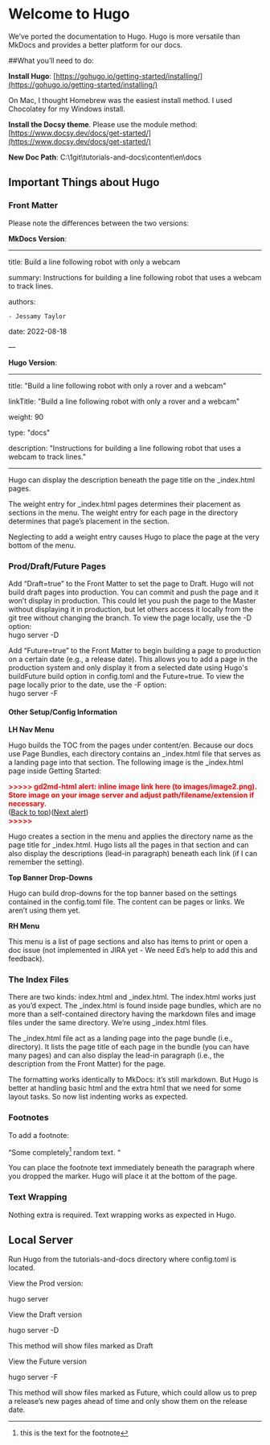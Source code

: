 # Welcome to Hugo

We’ve ported the documentation to Hugo. Hugo is more versatile than MkDocs and provides a better platform for our docs.

##What you’ll need to do:

**Install Hugo**: [https://gohugo.io/getting-started/installing/](https://gohugo.io/getting-started/installing/)

On Mac, I thought Homebrew was the easiest install method. I used Chocolatey for my Windows install.

**Install the Docsy theme**. Please use the module method: [https://www.docsy.dev/docs/get-started/](https://www.docsy.dev/docs/get-started/)

**New Doc Path**: C:\1git\tutorials-and-docs\content\en\docs


## Important Things about Hugo


### Front Matter

Please note the differences between the two versions:  

**MkDocs Version**:

---

title: Build a line following robot with only a webcam

summary: Instructions for building a line following robot that uses a webcam to track lines.

authors:

    - Jessamy Taylor

date: 2022-08-18

—

**Hugo Version**:

---

title: "Build a line following robot with only a rover and a webcam"

linkTitle: "Build a line following robot with only a rover and a webcam"

weight: 90

type: "docs"

description: "Instructions for building a line following robot that uses a webcam to track lines."

---

Hugo can display the description beneath the page title on the _index.html pages.

The weight entry for  _index.html pages determines their placement as sections in the menu. The weight entry for each page in the directory determines that page’s placement in the section.

Neglecting to add a weight entry causes Hugo to place the page at the very bottom of the menu. 

### Prod/Draft/Future Pages

Add “Draft=true” to the Front Matter to set the page to Draft. Hugo will not build draft pages into production. You can commit and push the page and it won’t display in production. This could let you push the page to the Master without displaying it in production, but let others access it locally from the git tree without changing the branch. To view the page locally, use the -D option: \
hugo server -D

Add “Future=true” to the Front Matter to begin building a page to production on a certain date (e.g., a release date). This allows you to add a page in the production system and only display it from a selected date using Hugo's buildFuture build option in config.toml and the Future=true. To view the page locally prior to the date, use the -F option: \
hugo server -F

#### Other Setup/Config Information

**LH Nav Menu**

Hugo builds the TOC from the pages under content/en. Because our docs use Page Bundles, each directory contains an _index.html file that serves as a landing page into that section. The following image is the _index.html page inside Getting Started:

<p id="gdcalert2" ><span style="color: red; font-weight: bold">>>>>>  gd2md-html alert: inline image link here (to images/image2.png). Store image on your image server and adjust path/filename/extension if necessary. </span><br>(<a href="#">Back to top</a>)(<a href="#gdcalert3">Next alert</a>)<br><span style="color: red; font-weight: bold">>>>>> </span></p>

Hugo creates a section in the menu and applies the directory name as the page title for _index.html. Hugo lists all the pages in that section and can also display the descriptions (lead-in paragraph) beneath each link (if I can remember the setting).

**Top Banner Drop-Downs**

Hugo can build drop-downs for the top banner based on the settings contained in the config.toml file. The content can be pages or links. We aren’t using them yet.

**RH Menu**

This menu is a list of page sections and also has items to print or open a doc issue (not implemented in JIRA yet - We need Ed’s help to add this and feedback).


### The Index Files

There are two kinds: index.html and _index.html. The index.html works just as you’d expect. The _index.html is found inside page bundles, which are no more than a self-contained directory having the markdown files and image files under the same directory. We’re using _index.html files.

The _index.html file act as a landing page into the page bundle (i.e., directory). It lists the page title of each page in the bundle (you can have many pages) and can also display the lead-in paragraph (i.e., the description from the Front Matter) for the page.

The formatting works identically to MkDocs: it’s still markdown. But Hugo is better at handling basic html and the extra html that we need for some layout tasks. So now list indenting works as expected.


### Footnotes

To add a footnote:

“Some completely[^mfn] random text. “

[^mfn]: this is the text for the footnote

You can place the footnote text immediately beneath the paragraph where you dropped the marker. Hugo will place it at the bottom of the page.


### Text Wrapping

Nothing extra is required. Text wrapping works as expected in Hugo.

## Local Server

Run Hugo from the tutorials-and-docs directory where config.toml is located.

View the Prod version:

hugo server

View the Draft version

hugo server -D

This method will show files marked as Draft

View the Future version

hugo server -F

This method will show files marked as Future, which could allow us to prep a release’s new pages ahead of time and only show them on the release date.
